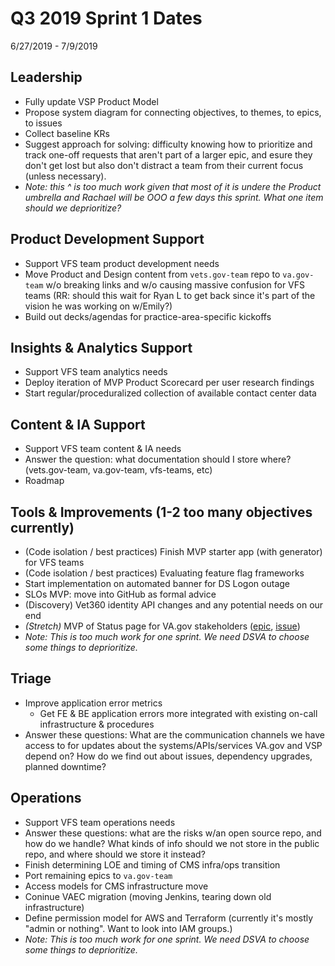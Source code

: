 # Q3 2019 Sprint 1 Dates
6/27/2019 - 7/9/2019

## Leadership
- Fully update VSP Product Model
- Propose system diagram for connecting objectives, to themes, to epics, to issues
- Collect baseline KRs
- Suggest approach for solving: difficulty knowing how to prioritize and track one-off requests that aren't part of a larger epic, and esure they don't get lost but also don't distract a team from their current focus (unless necessary).
- _Note: this ^ is too much work given that most of it is undere the Product umbrella and Rachael will be OOO a few days this sprint. What one item should we deprioritize?_

## Product Development Support
- Support VFS team product development needs
- Move Product and Design content from `vets.gov-team` repo to `va.gov-team` w/o breaking links and w/o causing massive confusion for VFS teams (RR: should this wait for Ryan L to get back since it's part of the vision he was working on w/Emily?)
- Build out decks/agendas for practice-area-specific kickoffs

## Insights & Analytics Support
- Support VFS team analytics needs
- Deploy iteration of MVP Product Scorecard per user research findings
- Start regular/proceduralized collection of available contact center data

## Content & IA Support
- Support VFS team content & IA needs
- Answer the question: what documentation should I store where? (vets.gov-team, va.gov-team, vfs-teams, etc)
- Roadmap

## Tools & Improvements (1-2 too many objectives currently)
- (Code isolation / best practices) Finish MVP starter app (with generator) for VFS teams
- (Code isolation / best practices) Evaluating feature flag frameworks
- Start implementation on automated banner for DS Logon outage
- SLOs MVP: move into GitHub as formal advice
- (Discovery) Vet360 identity API changes and any potential needs on our end
- *(Stretch)* MVP of Status page for VA.gov stakeholders ([epic](https://github.com/department-of-veterans-affairs/vets.gov-team/issues/16757), [issue](https://github.com/department-of-veterans-affairs/va.gov-team/issues/341))
- _Note: This is too much work for one sprint. We need DSVA to choose some things to deprioritize._

## Triage
- Improve application error metrics
    - Get FE & BE application errors more integrated with existing on-call infrastructure & procedures
- Answer these questions: What are the communication channels we have access to for updates about the systems/APIs/services VA.gov and VSP depend on? How do we find out about issues, dependency upgrades, planned downtime?

## Operations
- Support VFS team operations needs
- Answer these questions: what are the risks w/an open source repo, and how do we handle? What kinds of info should we not store in the public repo, and where should we store it instead?
- Finish determining LOE and timing of CMS infra/ops transition
- Port remaining epics to `va.gov-team`
- Access models for CMS infrastructure move
- Coninue VAEC migration (moving Jenkins, tearing down old infrastructure)
- Define permission model for AWS and Terraform (currently it's mostly "admin or nothing". Want to look into IAM groups.)
- _Note: This is too much work for one sprint. We need DSVA to choose some things to deprioritize._
